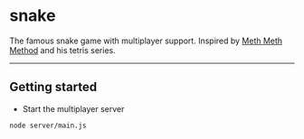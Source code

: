 # snake
The famous snake game with multiplayer support. Inspired by [Meth Meth Method](https://www.youtube.com/channel/UC8A0M0eDttdB11MHxX58vXQ) and his tetris series.

---

## Getting started

* Start the multiplayer server
```
node server/main.js 
```
